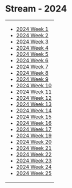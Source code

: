 # Stream - 2024

<table border="0">
<tr>
  
<td align="top">
  
- [2024 Week 1](w01.md)
- [2024 Week 2](w02.md)
- [2024 Week 3](w03.md)
- [2024 Week 4](w04.md)
- [2024 Week 5](w05.md)
- [2024 Week 6](w06.md)
- [2024 Week 7](w07.md)
- [2024 Week 8](w08.md)
- [2024 Week 9](w09.md)
- [2024 Week 10](w10.md)
- [2024 Week 11](w11.md)
- [2024 Week 12](w12.md)
- [2024 Week 13](w13.md)
- [2024 Week 14](w14.md)
- [2024 Week 15](w15.md)
- [2024 Week 16](w16.md)
- [2024 Week 17](w17.md)
- [2024 Week 19](w19.md)
- [2024 Week 20](w20.md)
- [2024 Week 21](w21.md)
- [2024 Week 22](w22.md)
- [2024 Week 23](w23.md)
- [2024 Week 24](w24.md)
- [2024 Week 25](w25.md)

</td>

</tr>
</table>
